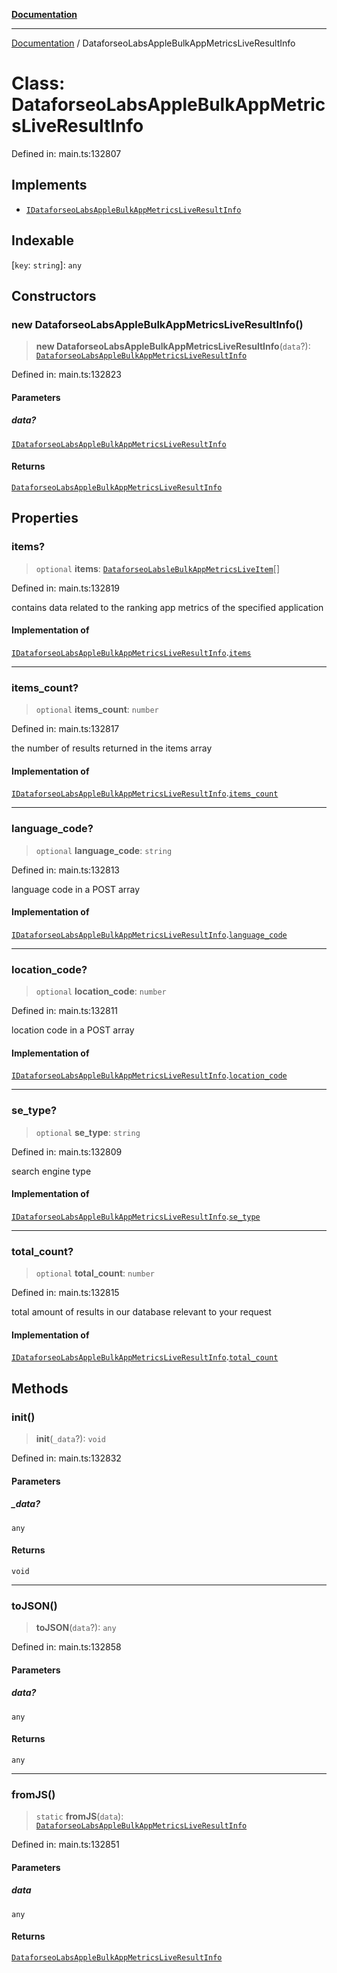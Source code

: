[**Documentation**](../README.md)

***

[Documentation](../README.md) / DataforseoLabsAppleBulkAppMetricsLiveResultInfo

# Class: DataforseoLabsAppleBulkAppMetricsLiveResultInfo

Defined in: main.ts:132807

## Implements

- [`IDataforseoLabsAppleBulkAppMetricsLiveResultInfo`](../interfaces/IDataforseoLabsAppleBulkAppMetricsLiveResultInfo.md)

## Indexable

\[`key`: `string`\]: `any`

## Constructors

### new DataforseoLabsAppleBulkAppMetricsLiveResultInfo()

> **new DataforseoLabsAppleBulkAppMetricsLiveResultInfo**(`data`?): [`DataforseoLabsAppleBulkAppMetricsLiveResultInfo`](DataforseoLabsAppleBulkAppMetricsLiveResultInfo.md)

Defined in: main.ts:132823

#### Parameters

##### data?

[`IDataforseoLabsAppleBulkAppMetricsLiveResultInfo`](../interfaces/IDataforseoLabsAppleBulkAppMetricsLiveResultInfo.md)

#### Returns

[`DataforseoLabsAppleBulkAppMetricsLiveResultInfo`](DataforseoLabsAppleBulkAppMetricsLiveResultInfo.md)

## Properties

### items?

> `optional` **items**: [`DataforseoLabsleBulkAppMetricsLiveItem`](DataforseoLabsleBulkAppMetricsLiveItem.md)[]

Defined in: main.ts:132819

contains data related to the ranking app metrics of the specified application

#### Implementation of

[`IDataforseoLabsAppleBulkAppMetricsLiveResultInfo`](../interfaces/IDataforseoLabsAppleBulkAppMetricsLiveResultInfo.md).[`items`](../interfaces/IDataforseoLabsAppleBulkAppMetricsLiveResultInfo.md#items)

***

### items\_count?

> `optional` **items\_count**: `number`

Defined in: main.ts:132817

the number of results returned in the items array

#### Implementation of

[`IDataforseoLabsAppleBulkAppMetricsLiveResultInfo`](../interfaces/IDataforseoLabsAppleBulkAppMetricsLiveResultInfo.md).[`items_count`](../interfaces/IDataforseoLabsAppleBulkAppMetricsLiveResultInfo.md#items_count)

***

### language\_code?

> `optional` **language\_code**: `string`

Defined in: main.ts:132813

language code in a POST array

#### Implementation of

[`IDataforseoLabsAppleBulkAppMetricsLiveResultInfo`](../interfaces/IDataforseoLabsAppleBulkAppMetricsLiveResultInfo.md).[`language_code`](../interfaces/IDataforseoLabsAppleBulkAppMetricsLiveResultInfo.md#language_code)

***

### location\_code?

> `optional` **location\_code**: `number`

Defined in: main.ts:132811

location code in a POST array

#### Implementation of

[`IDataforseoLabsAppleBulkAppMetricsLiveResultInfo`](../interfaces/IDataforseoLabsAppleBulkAppMetricsLiveResultInfo.md).[`location_code`](../interfaces/IDataforseoLabsAppleBulkAppMetricsLiveResultInfo.md#location_code)

***

### se\_type?

> `optional` **se\_type**: `string`

Defined in: main.ts:132809

search engine type

#### Implementation of

[`IDataforseoLabsAppleBulkAppMetricsLiveResultInfo`](../interfaces/IDataforseoLabsAppleBulkAppMetricsLiveResultInfo.md).[`se_type`](../interfaces/IDataforseoLabsAppleBulkAppMetricsLiveResultInfo.md#se_type)

***

### total\_count?

> `optional` **total\_count**: `number`

Defined in: main.ts:132815

total amount of results in our database relevant to your request

#### Implementation of

[`IDataforseoLabsAppleBulkAppMetricsLiveResultInfo`](../interfaces/IDataforseoLabsAppleBulkAppMetricsLiveResultInfo.md).[`total_count`](../interfaces/IDataforseoLabsAppleBulkAppMetricsLiveResultInfo.md#total_count)

## Methods

### init()

> **init**(`_data`?): `void`

Defined in: main.ts:132832

#### Parameters

##### \_data?

`any`

#### Returns

`void`

***

### toJSON()

> **toJSON**(`data`?): `any`

Defined in: main.ts:132858

#### Parameters

##### data?

`any`

#### Returns

`any`

***

### fromJS()

> `static` **fromJS**(`data`): [`DataforseoLabsAppleBulkAppMetricsLiveResultInfo`](DataforseoLabsAppleBulkAppMetricsLiveResultInfo.md)

Defined in: main.ts:132851

#### Parameters

##### data

`any`

#### Returns

[`DataforseoLabsAppleBulkAppMetricsLiveResultInfo`](DataforseoLabsAppleBulkAppMetricsLiveResultInfo.md)
